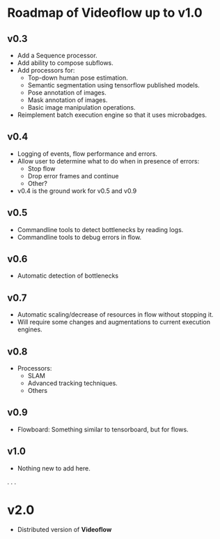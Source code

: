 # Roadmap of Videoflow up to v1.0

## v0.3
- Add a Sequence processor.
- Add ability to compose subflows.
- Add processors for:
    - Top-down human pose estimation.
    - Semantic segmentation using tensorflow published models.
    - Pose annotation of images.
    - Mask annotation of images.
    - Basic image manipulation operations.
- Reimplement batch execution engine so that it uses microbadges.

## v0.4
- Logging of events, flow performance and errors.
- Allow user to determine what to do when in presence of errors:
    - Stop flow
    - Drop error frames and continue
    - Other?
- v0.4 is the ground work for v0.5 and v0.9

## v0.5
- Commandline tools to detect bottlenecks by reading logs.
- Commandline tools to debug errors in flow.

## v0.6 
- Automatic detection of bottlenecks

## v0.7
- Automatic scaling/decrease of resources in flow without stopping it.
- Will require some changes and augmentations to current execution engines.

## v0.8
- Processors:
    - SLAM
    - Advanced tracking techniques.
    - Others

## v0.9
- Flowboard: Something similar to tensorboard, but for flows.

## v1.0
- Nothing new to add here.

.
.
.

# v2.0
- Distributed version of **Videoflow**


